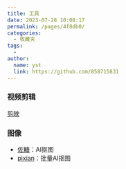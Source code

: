 ```yaml
---
title: 工具
date: 2023-07-28 10:08:17
permalink: /pages/4f8db0/
categories:
  - 收藏夹
tags:
  - 
author: 
  name: yst
  link: https://github.com/858715831
---
```


### 视频剪辑
[剪映](https://www.capcut.cn/)

### 图像

- [佐糖](https://picwish.cn/remove-background)：AI抠图
- [pixian](https://pixian.ai/)：批量AI抠图